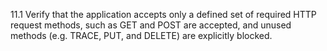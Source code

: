 11.1 Verify that the application accepts only a defined set of required HTTP request methods, such as GET and POST are accepted, and unused methods (e.g. TRACE, PUT, and DELETE) are explicitly blocked.